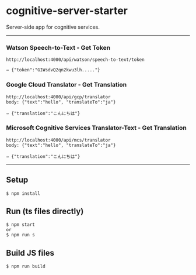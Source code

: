 # cognitive-server-starter
Server-side app for cognitive services.

---

### Watson Speech-to-Text - Get Token

```
http://localhost:4000/api/watson/speech-to-text/token

⇒ {"token":"GIWsdvQ2qn2kwu3lh....."}
```

### Google Cloud Translator - Get Translation

```
http://localhost:4000/api/gcp/translator
body: {"text":"hello", "translateTo":"ja"}

⇒ {"translation":"こんにちは"}
```

### Microsoft Cognitive Services Translator-Text - Get Translation

```
http://localhost:4000/api/mcs/translator
body: {"text":"hello", "translateTo":"ja"}

⇒ {"translation":"こんにちは"}
```

---

## Setup
```
$ npm install
```

## Run (ts files directly)
```
$ npm start
or
$ npm run s
```

## Build JS files
```
$ npm run build
```
